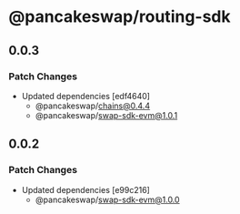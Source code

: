 # @pancakeswap/routing-sdk

## 0.0.3

### Patch Changes

- Updated dependencies [edf4640]
  - @pancakeswap/chains@0.4.4
  - @pancakeswap/swap-sdk-evm@1.0.1

## 0.0.2

### Patch Changes

- Updated dependencies [e99c216]
  - @pancakeswap/swap-sdk-evm@1.0.0
